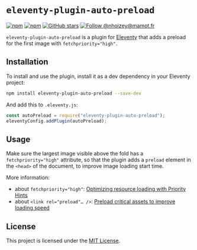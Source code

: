 # `eleventy-plugin-auto-preload`

[![npm](https://img.shields.io/npm/v/eleventy-plugin-auto-preload?logo=npm&style=for-the-badge)](<![npm](https://img.shields.io/npm/v/eleventy-plugin-auto-preload?logo=npm&style=for-the-badge)>)
[![npm](https://img.shields.io/npm/dw/eleventy-plugin-auto-preload?style=for-the-badge&logo=npm)](https://www.npmjs.com/package/eleventy-plugin-auto-preload)
[![GitHub stars](https://img.shields.io/github/stars/nhoizey/eleventy-plugin-auto-preload.svg?style=for-the-badge&logo=github)](https://github.com/nhoizey/eleventy-plugin-auto-preload/stargazers)
[![Follow @nhoizey@mamot.fr](https://img.shields.io/mastodon/follow/000262395?domain=https%3A%2F%2Fmamot.fr&style=for-the-badge&logo=mastodon&logoColor=white&color=6364FF)](https://mamot.fr/@nhoizey)

`eleventy-plugin-auto-preload` is a plugin for [Eleventy](https://11ty.dev/) that adds a preload for the first image with `fetchpriority="high"`.

## Installation

To install and use the plugin, install it as a dev dependency in your Eleventy project:

```bash
npm install eleventy-plugin-auto-preload --save-dev
```

And add this to `.eleventy.js`:

```javascript
const autoPreload = require("eleventy-plugin-auto-preload");
eleventyConfig.addPlugin(autoPreload);
```

## Usage

Make sure the largest image visible above the fold has a `fetchpriority="high"` attribute, so that the plugin adds a `preload` element in the `<head>` of the document, to improve image loading start time.

More information:

- about `fetchpriority="high"`: [Optimizing resource loading with Priority Hints](https://web.dev/priority-hints/)
- about `<link rel="preload"… />`: [Preload critical assets to improve loading speed](https://web.dev/preload-critical-assets/)

## License

This project is licensed under the [MIT License](LICENSE.md).
